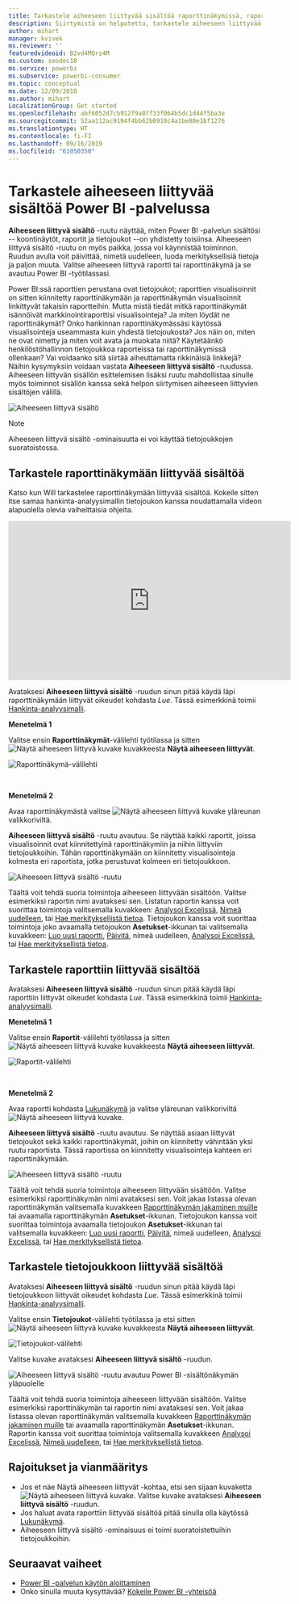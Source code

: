 ```yaml
---
title: Tarkastele aiheeseen liittyvää sisältöä raporttinäkymissä, raporteissa ja tietojoukoissa
description: Siirtymistä on helpotettu, tarkastele aiheeseen liittyvää sisältöä raporttinäkymissä, raporteissa ja tietojoukoissa
author: mihart
manager: kvivek
ms.reviewer: ''
featuredvideoid: B2vd4MQrz4M
ms.custom: seodec18
ms.service: powerbi
ms.subservice: powerbi-consumer
ms.topic: conceptual
ms.date: 12/09/2018
ms.author: mihart
LocalizationGroup: Get started
ms.openlocfilehash: abf6052d7cb912f9a8ff33f064b5dc1d44f5ba3e
ms.sourcegitcommit: 52aa112ac9194f4bb62b0910c4a1be80e1bf1276
ms.translationtype: HT
ms.contentlocale: fi-FI
ms.lasthandoff: 09/16/2019
ms.locfileid: "61050350"
---
```

# <a name="view-related-content-in-power-bi-service"></a>Tarkastele aiheeseen liittyvää sisältöä Power BI -palvelussa
**Aiheeseen liittyvä sisältö** -ruutu näyttää, miten Power BI -palvelun sisältösi -- koontinäytöt, raportit ja tietojoukot --on yhdistetty toisiinsa. Aiheeseen liittyvä sisältö -ruutu on myös paikka, jossa voi käynnistää toiminnon. Ruudun avulla voit päivittää, nimetä uudelleen, luoda merkityksellisiä tietoja ja paljon muuta. Valitse aiheeseen liittyvä raportti tai raporttinäkymä ja se avautuu Power BI -työtilassasi.   

Power BI:ssä raporttien perustana ovat tietojoukot; raporttien visualisoinnit on sitten kiinnitetty raporttinäkymään ja raporttinäkymän visualisoinnit linkittyvät takaisin raportteihin. Mutta mistä tiedät mitkä raporttinäkymät isännöivät markkinointiraporttisi visualisointeja? Ja miten löydät ne raporttinäkymät? Onko hankinnan raporttinäkymässäsi käytössä visualisointeja useammasta kuin yhdestä tietojoukosta? Jos näin on, miten ne ovat nimetty ja miten voit avata ja muokata niitä? Käytetäänkö henkilöstöhallinnon tietojoukkoa raporteissa tai raporttinäkymissä ollenkaan? Vai voidaanko sitä siirtää aiheuttamatta rikkinäisiä linkkejä? Näihin kysymyksiin voidaan vastata **Aiheeseen liittyvä sisältö** -ruudussa.  Aiheeseen liittyvän sisällön esittelemisen lisäksi ruutu mahdollistaa sinulle myös toiminnot sisällön kanssa sekä helpon siirtymisen aiheeseen liittyvien sisältöjen välillä.

![Aiheeseen liittyvä sisältö](./media/end-user-related/power-bi-view-related-dashboard-new.png)

> [!NOTE]
> Aiheeseen liittyvä sisältö -ominaisuutta ei voi käyttää tietojoukkojen suoratoistossa.
> 
> 

## <a name="view-related-content-for-a-dashboard"></a>Tarkastele raporttinäkymään liittyvää sisältöä
Katso kun Will tarkastelee raporttinäkymään liittyvää sisältöä. Kokeile sitten itse samaa hankinta-analyysimallin tietojoukon kanssa noudattamalla videon alapuolella olevia vaiheittaisia ohjeita.

<iframe width="560" height="315" src="https://www.youtube.com/embed/B2vd4MQrz4M#t=3m05s" frameborder="0" allowfullscreen></iframe>


Avataksesi **Aiheeseen liittyvä sisältö** -ruudun sinun pitää käydä läpi raporttinäkymään liittyvät oikeudet kohdasta *Lue*. Tässä esimerkkinä toimii [Hankinta-analyysimalli](../sample-procurement.md).

**Menetelmä 1**

Valitse ensin **Raporttinäkymät**-välilehti työtilassa ja sitten ![Näytä aiheeseen liittyvä kuvake](./media/end-user-related/power-bi-view-related-icon-new.png) kuvakkeesta **Näytä aiheeseen liittyvät**.

![Raporttinäkymä-välilehti](./media/end-user-related/power-bi-view-related-dash-newer.png)

<br>

**Menetelmä 2**

Avaa raporttinäkymästä valitse   ![Näytä aiheeseen liittyvä kuvake](./media/end-user-related/power-bi-view-related-new.png) yläreunan valikkoriviltä.

**Aiheeseen liittyvä sisältö** -ruutu avautuu. Se näyttää kaikki raportit, joissa visualisoinnit ovat kiinnitettyinä raporttinäkymiin ja niihin liittyviin tietojoukkoihin. Tähän raporttinäkymään on kiinnitetty visualisointeja kolmesta eri raportista, jotka perustuvat kolmeen eri tietojoukkoon.

![Aiheeseen liittyvä sisältö -ruutu](./media/end-user-related/power-bi-view-related-dashboard-new.png)

Täältä voit tehdä suoria toimintoja aiheeseen liittyvään sisältöön.  Valitse esimerkiksi raportin nimi avataksesi sen.  Listatun raportin kanssa voit suorittaa toimintoja valitsemalla kuvakkeen: [Analysoi Excelissä](../service-analyze-in-excel.md), [Nimeä uudelleen](../service-rename.md), tai [Hae merkityksellistä tietoa](end-user-insights.md). Tietojoukon kanssa voit suorittaa toimintoja joko avaamalla tietojoukon **Asetukset**-ikkunan tai valitsemalla kuvakkeen: [Luo uusi raportti](../service-report-create-new.md), [Päivitä](../refresh-data.md), nimeä uudelleen, [Analysoi Excelissä](../service-analyze-in-excel.md), tai [Hae merkityksellistä tietoa](end-user-insights.md).  

## <a name="view-related-content-for-a-report"></a>Tarkastele raporttiin liittyvää sisältöä
Avataksesi **Aiheeseen liittyvä sisältö** -ruudun sinun pitää käydä läpi raporttiin liittyvät oikeudet kohdasta *Lue*. Tässä esimerkkinä toimii [Hankinta-analyysimalli](../sample-procurement.md).

**Menetelmä 1**

Valitse ensin **Raportit**-välilehti työtilassa ja sitten ![Näytä aiheeseen liittyvä kuvake](./media/end-user-related/power-bi-view-related-icon-new.png) kuvakkeesta **Näytä aiheeseen liittyvät**.

![Raportit-välilehti](./media/end-user-related/power-bi-view-related-report-newer.png)

<br>

**Menetelmä 2**

Avaa raportti kohdasta [Lukunäkymä](end-user-reading-view.md) ja valitse yläreunan valikkoriviltä ![Näytä aiheeseen liittyvä kuvake](./media/end-user-related/power-bi-view-related-new.png).

**Aiheeseen liittyvä sisältö** -ruutu avautuu. Se näyttää asiaan liittyvät tietojoukot sekä kaikki raporttinäkymät, joihin on kiinnitetty vähintään yksi ruutu raportista. Tässä raportissa on kiinnitetty visualisointeja kahteen eri raporttinäkymään.

![Aiheeseen liittyvä sisältö -ruutu](./media/end-user-related/power-bi-view-related-report.png)

Täältä voit tehdä suoria toimintoja aiheeseen liittyvään sisältöön.  Valitse esimerkiksi raporttinäkymän nimi avataksesi sen.  Voit jakaa listassa olevan raporttinäkymän valitsemalla kuvakkeen [Raporttinäkymän jakaminen muille](../service-share-dashboards.md) tai avaamalla raporttinäkymän **Asetukset**-ikkunan. Tietojoukon kanssa voit suorittaa toimintoja avaamalla tietojoukon **Asetukset**-ikkunan tai valitsemalla kuvakkeen: [Luo uusi raportti](../service-report-create-new.md), [Päivitä](../refresh-data.md), nimeä uudelleen, [Analysoi Excelissä](../service-analyze-in-excel.md), tai [Hae merkityksellistä tietoa](end-user-insights.md).  

## <a name="view-related-content-for-a-dataset"></a>Tarkastele tietojoukkoon liittyvää sisältöä
Avataksesi **Aiheeseen liittyvä sisältö** -ruudun sinun pitää käydä läpi tietojoukkoon liittyvät oikeudet kohdasta *Lue*. Tässä esimerkkinä toimii [Hankinta-analyysimalli](../sample-procurement.md).

Valitse ensin **Tietojoukot**-välilehti työtilassa ja etsi sitten ![Näytä aiheeseen liittyvä kuvake](./media/end-user-related/power-bi-view-related-icon-new.png) kuvakkeesta **Näytä aiheeseen liittyvät**.

![Tietojoukot-välilehti](./media/end-user-related/power-bi-view-related-dataset-newer.png)

Valitse kuvake avataksesi **Aiheeseen liittyvä sisältö** -ruudun.

![Aiheeseen liittyvä sisältö -ruutu avautuu Power BI -sisältönäkymän yläpuolelle](media/end-user-related/power-bi-datasets.png)

Täältä voit tehdä suoria toimintoja aiheeseen liittyvään sisältöön. Valitse esimerkiksi raporttinäkymän tai raportin nimi avataksesi sen.  Voit jakaa listassa olevan raporttinäkymän valitsemalla kuvakkeen [Raporttinäkymän jakaminen muille](../service-share-dashboards.md) tai avaamalla raporttinäkymän **Asetukset**-ikkunan. Raportin kanssa voit suorittaa toimintoja valitsemalla kuvakkeen [Analysoi Excelissä](../service-analyze-in-excel.md), [Nimeä uudelleen](../service-rename.md), tai [Hae merkityksellistä tietoa](end-user-insights.md).  

## <a name="limitations-and-troubleshooting"></a>Rajoitukset ja vianmääritys
* Jos et näe Näytä aiheeseen liittyvät -kohtaa, etsi sen sijaan kuvaketta ![Näytä aiheeseen liittyvä kuvake](./media/end-user-related/power-bi-view-related-icon-new.png). Valitse kuvake avataksesi **Aiheeseen liittyvä sisältö** -ruudun.
* Jos haluat avata raporttiin liittyvää sisältöä pitää sinulla olla käytössä [Lukunäkymä](end-user-reading-view.md).
* Aiheeseen liittyvä sisältö -ominaisuus ei toimi suoratoistettuihin tietojoukkoihin.

## <a name="next-steps"></a>Seuraavat vaiheet
* [Power BI -palvelun käytön aloittaminen](../service-get-started.md)
* Onko sinulla muuta kysyttävää? [Kokeile Power BI -yhteisöä](http://community.powerbi.com/)

